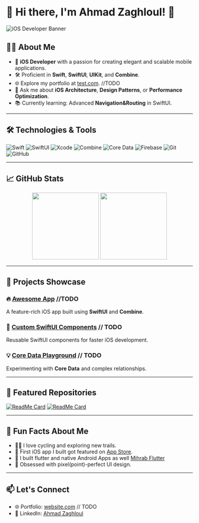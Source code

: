 # 👋 Hi there, I'm Ahmad Zaghloul! 🚀 

![iOS Developer Banner](https://i.pinimg.com/originals/9c/6f/a4/9c6fa4011953531ffe27a10e3f8f8899.png)
## 👨‍💻 About Me

- 🎯 **iOS Developer** with a passion for creating elegant and scalable mobile applications.
- 🛠 Proficient in **Swift**, **SwiftUI**, **UIKit**, and **Combine**.
- 🌐 Explore my portfolio at [test.com](https://test.com). //TODO
- 💬 Ask me about **iOS Architecture**, **Design Patterns**, or **Performance Optimization**.
- 📚 Currently learning: Advanced **Navigation&Routing** in SwiftUI.

---

## 🛠 Technologies & Tools

![Swift](https://img.shields.io/badge/Swift-%23FA7343.svg?style=flat&logo=swift&logoColor=white)
![SwiftUI](https://img.shields.io/badge/SwiftUI-%2302569B.svg?style=flat&logo=swift&logoColor=white)
![Xcode](https://img.shields.io/badge/Xcode-%231D1D1D.svg?style=flat&logo=xcode&logoColor=white)
![Combine](https://img.shields.io/badge/Combine-%230E76A8.svg?style=flat&logo=swift&logoColor=white)
![Core Data](https://img.shields.io/badge/Core_Data-%23FFD700.svg?style=flat)
![Firebase](https://img.shields.io/badge/Firebase-%23FFCA28.svg?style=flat&logo=firebase&logoColor=black)
![Git](https://img.shields.io/badge/Git-%23F05033.svg?style=flat&logo=git&logoColor=white)
![GitHub](https://img.shields.io/badge/GitHub-%23181717.svg?style=flat&logo=github&logoColor=white)

---

## 📈 GitHub Stats

<div align="center">
  <img height="180em" src="https://github-readme-stats.vercel.app/api?username=AhmedZaghloul19&show_icons=true&hide=prs&theme=radical" />
  <img height="180em" src="https://github-readme-streak-stats.herokuapp.com/?user=AhmedZaghloul19&theme=radical" />
</div>

---

## 📂 Projects Showcase

### 🔥 [Awesome App](https://github.com/yourusername/awesome-app) //TODO
A feature-rich iOS app built using **SwiftUI** and **Combine**.

### 🌟 [Custom SwiftUI Components](https://github.com/yourusername/custom-swiftUI-components) // TODO
Reusable SwiftUI components for faster iOS development.

### 💡 [Core Data Playground](https://github.com/yourusername/core-data-playground) // TODO
Experimenting with **Core Data** and complex relationships.

---

## 🌟 Featured Repositories

[![ReadMe Card](https://github-readme-stats.vercel.app/api/pin/?username=yourusername&repo=awesome-app&theme=radical)](https://github.com/yourusername/awesome-app)
[![ReadMe Card](https://github-readme-stats.vercel.app/api/pin/?username=yourusername&repo=custom-uikit-components&theme=radical)](https://github.com/yourusername/custom-uikit-components)

---

## 🎉 Fun Facts About Me

- 🚴‍♂️ I love cycling and exploring new trails.
- 📱 First iOS app I built got featured on [App Store]([https://apple.com/app-store](https://apps.apple.com/ae/app/smart-dma/id1292188129)).
- 📱 I built flutter and native Android Apps as well [Mihrab Flutter](https://github.com/AhmedZaghloul19/Mihrab)
- 🎨 Obsessed with pixel(point)-perfect UI design.

---

## 📫 Let's Connect

- 🌐 Portfolio: [website.com](https://website.com) // TODO
- 💼 LinkedIn: [Ahmad Zaghloul](https://www.linkedin.com/in/ahmedmohamedzaghloul/)
